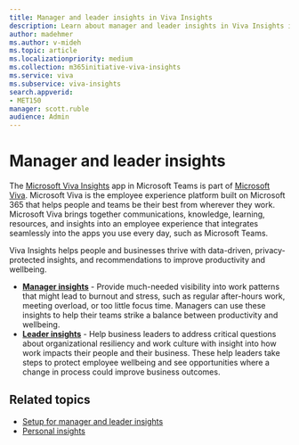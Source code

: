 ```yaml
---
title: Manager and leader insights in Viva Insights
description: Learn about manager and leader insights in Viva Insights in Teams and how to use it 
author: madehmer
ms.author: v-mideh
ms.topic: article
ms.localizationpriority: medium 
ms.collection: m365initiative-viva-insights 
ms.service: viva 
ms.subservice: viva-insights 
search.appverid: 
- MET150 
manager: scott.ruble
audience: Admin
---
```


# Manager and leader insights

The [Microsoft Viva Insights](https://insights.office.com/VivaInsights/) app in Microsoft Teams is part of [Microsoft Viva](https://www.microsoft.com/microsoft-viva). Microsoft Viva is the employee experience platform built on Microsoft 365 that helps people and teams be their best from wherever they work. Microsoft Viva brings together communications, knowledge, learning, resources, and insights into an employee experience that integrates seamlessly into the apps you use every day, such as Microsoft Teams.

Viva Insights helps people and businesses thrive with data-driven, privacy-protected insights, and recommendations to improve productivity and wellbeing.

* [**Manager insights**](myteam.md) - Provide much-needed visibility into work patterns that might lead to burnout and stress, such as regular after-hours work, meeting overload, or too little focus time. Managers can use these insights to help their teams strike a balance between productivity and wellbeing.
* [**Leader insights**](viva-insights-my-org.md) - Help business leaders to address critical questions about organizational resiliency and work culture with insight into how work impacts their people and their business. These help leaders take steps to protect employee wellbeing and see opportunities where a change in process could improve business outcomes.

## Related topics

* [Setup for manager and leader insights](../setup/ml-insights-setup.md)
* [Personal insights](../personal/introduction.md)

